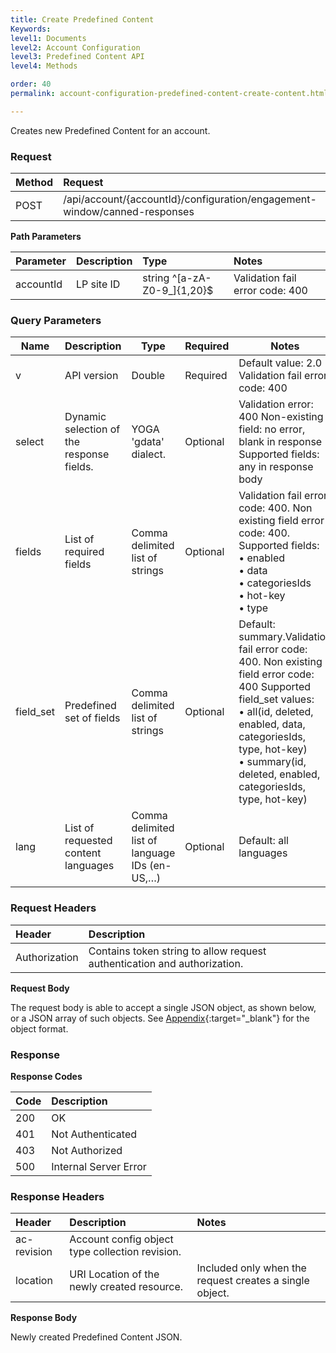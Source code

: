 ```yaml
---
title: Create Predefined Content
Keywords:
level1: Documents
level2: Account Configuration
level3: Predefined Content API
level4: Methods

order: 40
permalink: account-configuration-predefined-content-create-content.html

---
```


Creates new Predefined Content for an account.

### Request 

 |Method | Request |
 |:-------- | :--------- |
| POST | /api/account/{accountId}/configuration/engagement-window/canned-responses |

**Path Parameters**

| Parameter  |Description  |Type | Notes |
| :---------- | :-------------- | :--------------  |:--- |
| accountId | LP site ID  |string ^[a-zA-Z0-9_]{1,20}$ | Validation fail error code: 400 |

### Query Parameters

| Name      | Description                               | Type                                           | Required | Notes                                                                                                                                                                                                                                            |
|-----------|-------------------------------------------|------------------------------------------------|----------|--------------------------------------------------------------------------------------------------------------------------------------------------------------------------------------------------------------------------------------------------|
| v         | API version                               | Double                                         | Required | Default value: 2.0 Validation fail error code: 400                                                                                                                                                                                               |
| select    | Dynamic selection of the response fields. | YOGA 'gdata' dialect.                          | Optional | Validation error: 400 Non-existing field: no error, blank in response Supported fields: any in response body                                                                                                                                     |
| fields    | List of required fields                   | Comma delimited list of strings                | Optional | Validation fail error code: 400. Non existing field error code: 400. Supported fields: <br> • enabled <br> • data <br> • categoriesIds <br> • hot-key <br> • type                                                                                                    |
| field_set | Predefined set of fields                  | Comma delimited list of strings                | Optional | Default: summary.Validation fail error code: 400. Non existing field error code: 400 Supported field_set values: <br>• all(id, deleted, enabled, data, categoriesIds, type, hot-key) <br>• summary(id, deleted, enabled, categoriesIds, type, hot-key) |
| lang      | List of requested content languages       | Comma delimited list of language IDs (en-US,…) | Optional | Default: all languages|



### Request Headers

|Header | Description |
 |:------- | :-------------- |
| Authorization  |Contains token string to allow request authentication and authorization.|  

**Request Body**

The request body is able to accept a single JSON object, as shown below, or a JSON array of such objects. See [Appendix](account-configuration-predefined-content-appendix.html){:target="_blank"} for the object format.

### Response

**Response Codes**

 |Code | Description |
| :----- | :-------------| 
 |200 | OK |
| 401 | Not Authenticated |
| 403 | Not Authorized |
| 500 | Internal Server Error |

### Response Headers

| Header | Description | Notes |
 |:-------  | :-----  |:--- |
 |ac-revision | Account config object type collection revision. | 
| location | URI Location of the newly created resource. | Included only when the request creates a single object. |

**Response Body**

Newly created Predefined Content JSON.
